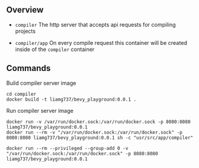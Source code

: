 ## Overview

- `compiler` The http server that accepts api requests for compiling projects

- `compiler/app` On every compile request this container will be created inside of the `compiler` container

## Commands

Build compiler server image

```
cd compiler
docker build -t liamg737/bevy_playground:0.0.1 .
```

Run compiler server image

```
docker run -v /var/run/docker.sock:/var/run/docker.sock -p 8080:8080 liamg737/bevy_playground:0.0.1
docker run --rm -v "/var/run/docker.sock:/var/run/docker.sock" -p 8080:8080 liamg737/bevy_playground:0.0.1 sh -c "usr/src/app/compiler"
```

```
docker run --rm --privileged --group-add 0 -v "/var/run/docker.sock:/var/run/docker.sock" -p 8080:8080 liamg737/bevy_playground:0.0.1
```
